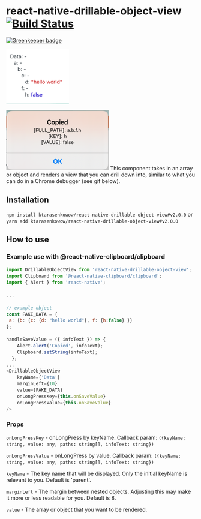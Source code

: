 # react-native-drillable-object-view [![Build Status](https://travis-ci.org/newtonry/react-native-drillable-object-view.svg?branch=master)](https://travis-ci.org/newtonry/react-native-drillable-object-view)

[![Greenkeeper badge](https://badges.greenkeeper.io/newtonry/react-native-drillable-object-view.svg)](https://greenkeeper.io/)

![](https://github.com/ktarasenkowow/react-native-drillable-object-view/blob/master/example/data.png)

![](https://github.com/ktarasenkowow/react-native-drillable-object-view/blob/master/example/copied.png)
This component takes in an array or object and renders a view that you can drill down into, similar to what you can do in a Chrome debugger (see gif below).

## Installation
```npm install ktarasenkowow/react-native-drillable-object-view#v2.0.0``` or ```yarn add ktarasenkowow/react-native-drillable-object-view#v2.0.0```


## How to use

### Example use with @react-native-clipboard/clipboard
```js
import DrillableObjectView from 'react-native-drillable-object-view';
import Clipboard from '@react-native-clipboard/clipboard';
import { Alert } from 'react-native';

...

// example object
const FAKE_DATA = {
 a: {b: {c: {d: "hello world"}, f: {h:false} }}
};

handleSaveValue = ({ infoText }) => {
    Alert.alert('Copied', infoText);
    Clipboard.setString(infoText);
  };
...
<DrillableObjectView
    keyName={'Data'}
    marginLeft={10}
    value={FAKE_DATA}
    onLongPressKey={this.onSaveValue}
    onLongPressValue={this.onSaveValue}
/>
```
### Props

```onLongPressKey``` - onLongPress by keyName. Callback param: ```({keyName: string, value: any, paths: string[], infoText: string})```

```onLongPressValue``` - onLongPress by value. Callback param: ```({keyName: string, value: any, paths: string[], infoText: string})```

```keyName``` - The key name that will be displayed. Only the initial keyName is relevant to you. Default is 'parent'.

```marginLeft``` - The margin between nested objects. Adjusting this may make it more or less readable for you. Default is 8.

```value``` - The array or object that you want to be rendered.
